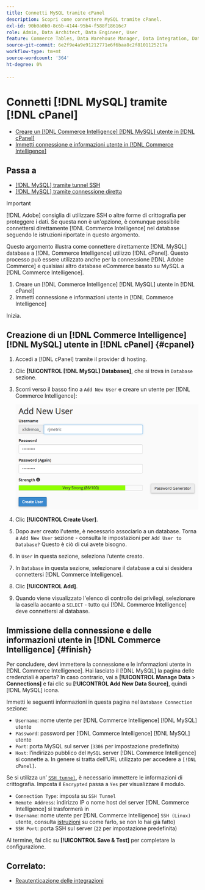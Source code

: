 ```yaml
---
title: Connetti MySQL tramite cPanel
description: Scopri come connettere MySQL tramite cPanel.
exl-id: 90b0a0b0-8c6b-4144-95b4-f588f18616c7
role: Admin, Data Architect, Data Engineer, User
feature: Commerce Tables, Data Warehouse Manager, Data Integration, Data Import/Export, SQL Report Builder
source-git-commit: 6e2f9e4a9e91212771e6f6baa8c2f8101125217a
workflow-type: tm+mt
source-wordcount: '364'
ht-degree: 0%

---
```


# Connetti [!DNL MySQL] tramite [!DNL cPanel]

* [Creare un [!DNL Commerce Intelligence] [!DNL MySQL] utente in [!DNL cPanel]](#cpanel)
* [Immetti connessione e informazioni utente in [!DNL Commerce Intelligence]](#finish)

## Passa a

* [[!DNL MySQL] tramite tunnel SSH](../integrations/mysql-via-ssh-tunnel.md)
* [[!DNL MySQL] tramite connessione diretta](../integrations/mysql-via-a-direct-connection.md)

>[!IMPORTANT]
>
>[!DNL Adobe] consiglia di utilizzare SSH o altre forme di crittografia per proteggere i dati. Se questa non è un&#39;opzione, è comunque possibile connettersi direttamente [!DNL Commerce Intelligence] nel database seguendo le istruzioni riportate in questo argomento.

Questo argomento illustra come connettere direttamente [!DNL MySQL] database a [!DNL Commerce Intelligence] utilizzo [!DNL cPanel]. Questo processo può essere utilizzato anche per la connessione [!DNL Adobe Commerce] e qualsiasi altro database eCommerce basato su MySQL a [!DNL Commerce Intelligence].

1. Creare un [!DNL Commerce Intelligence] [!DNL MySQL] utente in [!DNL cPanel]
1. Immetti connessione e informazioni utente in [!DNL Commerce Intelligence]

Inizia.

## Creazione di un [!DNL Commerce Intelligence] [!DNL MySQL] utente in [!DNL cPanel] {#cpanel}

1. Accedi a [!DNL cPanel] tramite il provider di hosting.
1. Clic **[!UICONTROL [!DNL MySQL] Databases]**, che si trova in `Database` sezione.
1. Scorri verso il basso fino a `Add New User` e creare un utente per [!DNL Commerce Intelligence]:

   ![](../../../assets/create-mbi-mysql-user-cpanel.png)

1. Clic **[!UICONTROL Create User]**.
1. Dopo aver creato l&#39;utente, è necessario associarlo a un database. Torna a `Add New User` sezione - consulta le impostazioni per `Add User to Database?` Questo è ciò di cui avete bisogno.
1. In `User` in questa sezione, seleziona l’utente creato.
1. In `Database` in questa sezione, selezionare il database a cui si desidera connettersi [!DNL Commerce Intelligence].
1. Clic **[!UICONTROL Add]**.
1. Quando viene visualizzato l&#39;elenco di controllo dei privilegi, selezionare la casella accanto a `SELECT` - tutto qui [!DNL Commerce Intelligence] deve connettersi al database.

## Immissione della connessione e delle informazioni utente in [!DNL Commerce Intelligence] {#finish}

Per concludere, devi immettere la connessione e le informazioni utente in [!DNL Commerce Intelligence]. Hai lasciato il [!DNL MySQL] la pagina delle credenziali è aperta? In caso contrario, vai a **[!UICONTROL Manage Data** > **Connections]** e fai clic su **[!UICONTROL Add New Data Source]**, quindi [!DNL MySQL] icona.

Immetti le seguenti informazioni in questa pagina nel `Database Connection` sezione:

* `Username`: nome utente per [!DNL Commerce Intelligence] [!DNL MySQL] utente
* `Password`: password per [!DNL Commerce Intelligence] [!DNL MySQL] utente
* `Port`: porta MySQL sul server (`3306` per impostazione predefinita)
* `Host`: l’indirizzo pubblico del `MySQL` server [!DNL Commerce Intelligence] si connette a. In genere si tratta dell’URL utilizzato per accedere a `[!DNL cPanel]`.

Se si utilizza un’ [`SSH tunnel`](../integrations/mysql-via-ssh-tunnel.md), è necessario immettere le informazioni di crittografia. Imposta il `Encrypted` passa a `Yes` per visualizzare il modulo.

* `Connection Type`: imposta su `SSH Tunnel`
* `Remote Address`: indirizzo IP o nome host del server [!DNL Commerce Intelligence] si trasformerà in
* `Username`: nome utente per [!DNL Commerce Intelligence] `SSH (Linux)` utente, consulta [istruzioni](../../../data-analyst/importing-data/integrations/mysql-via-ssh-tunnel.md) su come farlo, se non lo hai già fatto)
* `SSH Port`: porta SSH sul server (`22` per impostazione predefinita)

Al termine, fai clic su **[!UICONTROL Save & Test]** per completare la configurazione.

## Correlato:

* [Reautenticazione delle integrazioni](https://experienceleague.adobe.com/docs/commerce-knowledge-base/kb/how-to/mbi-reauthenticating-integrations.html)
